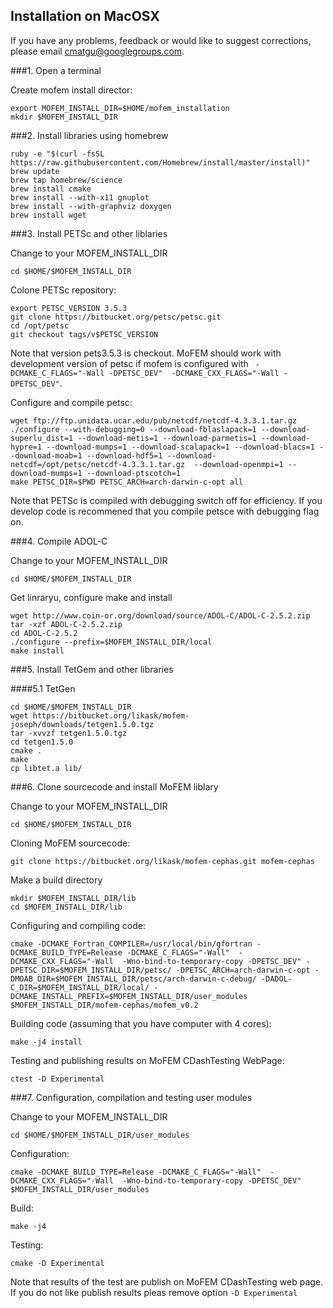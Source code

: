 ## Installation on MacOSX ##

If you have any problems, feedback or would like to suggest corrections,
please email [cmatgu@googlegroups.com](mailto:cmatgu@googlegroups.com).

###1. Open a terminal

Create mofem install director:
~~~~~~
export MOFEM_INSTALL_DIR=$HOME/mofem_installation
mkdir $MOFEM_INSTALL_DIR
~~~~~~

###2. Install libraries using homebrew

~~~~~~
ruby -e "$(curl -fsSL https://raw.githubusercontent.com/Homebrew/install/master/install)"
brew update
brew tap homebrew/science
brew install cmake
brew install --with-x11 gnuplot
brew install --with-graphviz doxygen
brew install wget
~~~~~~

###3. Install PETSc and other liblaries

Change to your MOFEM_INSTALL_DIR
~~~~~~
cd $HOME/$MOFEM_INSTALL_DIR
~~~~~~

Colone PETSc repository:
~~~~~~
export PETSC_VERSION 3.5.3
git clone https://bitbucket.org/petsc/petsc.git
cd /opt/petsc
git checkout tags/v$PETSC_VERSION
~~~~~~

Note that version pets3.5.3 is checkout. MoFEM should work with development version of petsc if mofem is configured with `` -DCMAKE_C_FLAGS="-Wall -DPETSC_DEV"  -DCMAKE_CXX_FLAGS="-Wall -DPETSC_DEV"``.

Configure and compile petsc:
~~~~~~
wget ftp://ftp.unidata.ucar.edu/pub/netcdf/netcdf-4.3.3.1.tar.gz
./configure --with-debugging=0 --download-fblaslapack=1 --download-superlu_dist=1 --download-metis=1 --download-parmetis=1 --download-hypre=1 --download-mumps=1 --download-scalapack=1 --download-blacs=1 --download-moab=1 --download-hdf5=1 --download-netcdf=/opt/petsc/netcdf-4.3.3.1.tar.gz  --download-openmpi=1 --download-mumps=1 --download-ptscotch=1
make PETSC_DIR=$PWD PETSC_ARCH=arch-darwin-c-opt all
~~~~~~

Note that PETSc is compiled with debugging switch off for efficiency. If you
develop code is recommened that you compile petsce with debugging flag on.

###4. Compile ADOL-C

Change to your MOFEM_INSTALL_DIR
~~~~~~
cd $HOME/$MOFEM_INSTALL_DIR
~~~~~~

Get linraryu, configure make and install
~~~~~~
wget http://www.coin-or.org/download/source/ADOL-C/ADOL-C-2.5.2.zip
tar -xzf ADOL-C-2.5.2.zip
cd ADOL-C-2.5.2
./configure --prefix=$MOFEM_INSTALL_DIR/local
make install
~~~~~~

###5. Install TetGem and other libraries

####5.1 TetGen
~~~~~~
cd $HOME/$MOFEM_INSTALL_DIR
wget https://bitbucket.org/likask/mofem-joseph/downloads/tetgen1.5.0.tgz
tar -xvvzf tetgen1.5.0.tgz
cd tetgen1.5.0
cmake .
make
cp libtet.a lib/
~~~~~~

###6. Clone sourcecode and install MoFEM liblary

Change to your MOFEM_INSTALL_DIR
~~~~~~
cd $HOME/$MOFEM_INSTALL_DIR
~~~~~~

Cloning MoFEM sourcecode:
~~~~~~
git clone https://bitbucket.org/likask/mofem-cephas.git mofem-cephas
~~~~~~

Make a build directory
~~~~~~
mkdir $MOFEM_INSTALL_DIR/lib
cd $MOFEM_INSTALL_DIR/lib
~~~~~~


Configuring and compiling code:
~~~~~~
cmake -DCMAKE_Fortran_COMPILER=/usr/local/bin/gfortran -DCMAKE_BUILD_TYPE=Release -DCMAKE_C_FLAGS="-Wall"  -DCMAKE_CXX_FLAGS="-Wall  -Wno-bind-to-temporary-copy -DPETSC_DEV" -DPETSC_DIR=$MOFEM_INSTALL_DIR/petsc/ -DPETSC_ARCH=arch-darwin-c-opt -DMOAB_DIR=$MOFEM_INSTALL_DIR/petsc/arch-darwin-c-debug/ -DADOL-C_DIR=$MOFEM_INSTALL_DIR/local/ -DCMAKE_INSTALL_PREFIX=$MOFEM_INSTALL_DIR/user_modules $MOFEM_INSTALL_DIR/mofem-cephas/mofem_v0.2
~~~~~~

Building code (assuming that you have computer with 4 cores):
~~~~~~
make -j4 install
~~~~~~

Testing and publishing results on MoFEM CDashTesting WebPage:
~~~~~~
ctest -D Experimental
~~~~~~

###7. Configuration, compilation and testing user modules

Change to your MOFEM_INSTALL_DIR
~~~~~~
cd $HOME/$MOFEM_INSTALL_DIR/user_modules
~~~~~~

Configuration:
~~~~~~
cmake -DCMAKE_BUILD_TYPE=Release -DCMAKE_C_FLAGS="-Wall"  -DCMAKE_CXX_FLAGS="-Wall  -Wno-bind-to-temporary-copy -DPETSC_DEV" $MOFEM_INSTALL_DIR/user_modules
~~~~~~

Build:
~~~~~~
make -j4
~~~~~~

Testing:
~~~~~~
cmake -D Experimental
~~~~~~

Note that results of the test are publish on MoFEM CDashTesting web page. If you do not like publish results pleas remove option ``-D Experimental``
